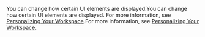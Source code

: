 <span data-ttu-id="5fea3-101">You can change how certain UI elements are displayed.</span><span class="sxs-lookup"><span data-stu-id="5fea3-101">You can change how certain UI elements are displayed.</span></span> <span data-ttu-id="5fea3-102">For more information, see [Personalizing Your Workspace](../ui-personalization-user.md).</span><span class="sxs-lookup"><span data-stu-id="5fea3-102">For more information, see [Personalizing Your Workspace](../ui-personalization-user.md).</span></span>
